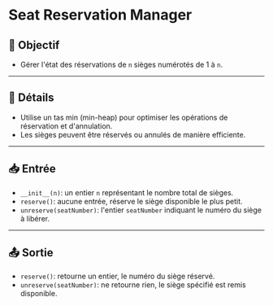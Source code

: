 # Seat Reservation Manager

## 🎯 Objectif

  - Gérer l'état des réservations de `n` sièges numérotés de 1 à `n`.

---

## 📝 Détails

  - Utilise un tas min (min-heap) pour optimiser les opérations de réservation et d'annulation.
  - Les sièges peuvent être réservés ou annulés de manière efficiente.

---

## 📥 Entrée

  - `__init__(n)`: un entier `n` représentant le nombre total de sièges.
  - `reserve()`: aucune entrée, réserve le siège disponible le plus petit.
  - `unreserve(seatNumber)`: l'entier `seatNumber` indiquant le numéro du siège à libérer.


---

## 📤 Sortie

  - `reserve()`: retourne un entier, le numéro du siège réservé.
  - `unreserve(seatNumber)`: ne retourne rien, le siège spécifié est remis disponible.


